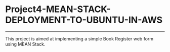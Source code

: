 # Project4-MEAN-STACK-DEPLOYMENT-TO-UBUNTU-IN-AWS
***
This project is aimed at implementing a simple Book Register web form using MEAN Stack.

